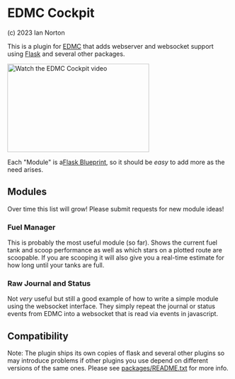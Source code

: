 # EDMC Cockpit 
(c) 2023 Ian Norton

This is a plugin for [EDMC](https://github.com/EDCD/EDMarketConnector) 
that adds webserver and websocket support using 
[Flask](https://flask.palletsprojects.com/en/2.2.x/) and several other
packages.

<a href="https://youtu.be/nupqTuMcND0" target="_blank">
  <img src="http://img.youtube.com/vi/nupqTuMcND0/mqdefault.jpg" 
   alt="Watch the EDMC Cockpit video" width="320" height="200" />
</a>

Each "Module" is a[Flask Blueprint](https://flask.palletsprojects.com/en/2.2.x/blueprints/), 
so it should be _easy_ to add more as the need arises.

## Modules
Over time this list will grow! Please submit requests for new module 
ideas!

### Fuel Manager

This is probably the most useful module (so far). Shows the current fuel tank and scoop performance as well as which stars 
on a plotted route are scoopable. If you are scooping it will also give 
you a real-time estimate for how long until your tanks are full.

### Raw Journal and Status

Not _very_ useful but still a good example of how to write a simple module using
the websocket interface. They simply repeat the journal or status events from EDMC 
into a websocket that is read via events in javascript.

## Compatibility

Note: The plugin ships its own copies of flask and several other plugins so
may introduce problems if other plugins you use depend on different versions of the
same ones. Please see [packages/README.txt](https://github.com/inorton/EDMCCockpit/blob/main/packages/README.txt) for
more info.
